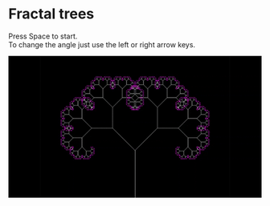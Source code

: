 # Fractal trees

Press Space to start.  
To change the angle just use the left or right arrow keys.  

![](animation.gif)
